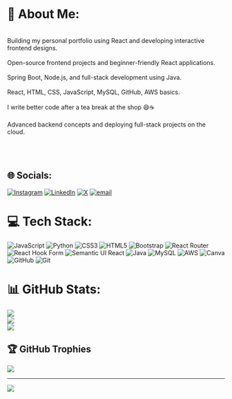 # 💫 About Me:
<br>Building my personal portfolio using React and developing interactive frontend designs.<br><br>Open-source frontend projects and beginner-friendly React applications.<br><br>Spring Boot, Node.js, and full-stack development using Java.<br><br>React, HTML, CSS, JavaScript, MySQL, GitHub, AWS basics.<br><br>I write better code after a tea break at the shop 😄☕<br><br>Advanced backend concepts and deploying full-stack projects on the cloud.<br><br><br><br>


## 🌐 Socials:
[![Instagram](https://img.shields.io/badge/Instagram-%23E4405F.svg?logo=Instagram&logoColor=white)](https://instagram.com/https://www.instagram.com/hey._gopzx/) [![LinkedIn](https://img.shields.io/badge/LinkedIn-%230077B5.svg?logo=linkedin&logoColor=white)](https://linkedin.com/in/https://www.linkedin.com/in/gopinath46/) [![X](https://img.shields.io/badge/X-black.svg?logo=X&logoColor=white)](https://x.com/https://x.com/Gopinath_46__)  [![email](https://img.shields.io/badge/Email-D14836?logo=gmail&logoColor=white)](mailto:gopinath73391@gmail.com) 

# 💻 Tech Stack:
![JavaScript](https://img.shields.io/badge/javascript-%23323330.svg?style=for-the-badge&logo=javascript&logoColor=%23F7DF1E) ![Python](https://img.shields.io/badge/python-3670A0?style=for-the-badge&logo=python&logoColor=ffdd54) ![CSS3](https://img.shields.io/badge/css3-%231572B6.svg?style=for-the-badge&logo=css3&logoColor=white) ![HTML5](https://img.shields.io/badge/html5-%23E34F26.svg?style=for-the-badge&logo=html5&logoColor=white) ![Bootstrap](https://img.shields.io/badge/bootstrap-%238511FA.svg?style=for-the-badge&logo=bootstrap&logoColor=white) ![React Router](https://img.shields.io/badge/React_Router-CA4245?style=for-the-badge&logo=react-router&logoColor=white) ![React Hook Form](https://img.shields.io/badge/React%20Hook%20Form-%23EC5990.svg?style=for-the-badge&logo=reacthookform&logoColor=white) ![Semantic UI React](https://img.shields.io/badge/Semantic%20UI%20React-%2335BDB2.svg?style=for-the-badge&logo=SemanticUIReact&logoColor=white) ![Java](https://img.shields.io/badge/java-%23ED8B00.svg?style=for-the-badge&logo=openjdk&logoColor=white) ![MySQL](https://img.shields.io/badge/mysql-4479A1.svg?style=for-the-badge&logo=mysql&logoColor=white) ![AWS](https://img.shields.io/badge/AWS-%23FF9900.svg?style=for-the-badge&logo=amazon-aws&logoColor=white) ![Canva](https://img.shields.io/badge/Canva-%2300C4CC.svg?style=for-the-badge&logo=Canva&logoColor=white) ![GitHub](https://img.shields.io/badge/github-%23121011.svg?style=for-the-badge&logo=github&logoColor=white) ![Git](https://img.shields.io/badge/git-%23F05033.svg?style=for-the-badge&logo=git&logoColor=white)
# 📊 GitHub Stats:
![](https://github-readme-stats.vercel.app/api?username=gopinath046&theme=dark&hide_border=false&include_all_commits=false&count_private=false)<br/>
![](https://nirzak-streak-stats.vercel.app/?user=gopinath046&theme=dark&hide_border=false)<br/>
![](https://github-readme-stats.vercel.app/api/top-langs/?username=gopinath046&theme=dark&hide_border=false&include_all_commits=false&count_private=false&layout=compact)

## 🏆 GitHub Trophies
![](https://github-profile-trophy.vercel.app/?username=gopinath046&theme=shadow_green&no-frame=false&no-bg=false&margin-w=4)

---
[![](https://visitcount.itsvg.in/api?id=gopinath046&icon=0&color=0)](https://visitcount.itsvg.in)

<!-- Proudly created with GPRM ( https://gprm.itsvg.in ) -->
